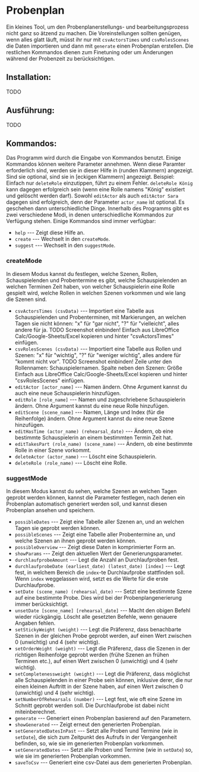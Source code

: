 # Probenplan
Ein kleines Tool, um den Probenplanerstellungs- und bearbeitungsprozess nicht ganz so ätzend zu machen. Die Voreinstellungen sollten genügen, wenn alles glatt läuft, müsst ihr nur mit `csvActorsTimes` und `csvRolesScenes` die Daten importieren und dann mit `generate` einen Probenplan erstellen. Die restlichen Kommandos dienen zum Finetuning oder um Änderungen während der Probenzeit zu berücksichtigen.

## Installation:
TODO

## Ausführung:
TODO

## Kommandos:
Das Programm wird durch die Eingabe von Kommandos benutzt. Einige Kommandos können weitere Parameter annehmen. Wenn diese Paramter erforderlich sind, werden sie in dieser Hilfe in (runden Klammern) angezeigt. Sind sie optional, sind sie in [eckigen Klammern] angezeigt. 
Beispiel: Einfach nur `deleteRole` einzutippen, führt zu einem Fehler. `deleteRole König` kann dagegen erfolgreich sein (wenn eine Rolle namens "König" existiert und gelöscht werden darf). Sowohl `editActor` als auch `editActor Sara` dagegen sind erfolgreich, denn der Parameter `actor_name` ist optional. Es geschehen dann unterschiedliche Dinge. 
Innerhalb des Programms gibt es zwei verschiedene Modi, in denen unterschiedliche Kommandos zur Verfügung stehen. Einige Kommandos sind immer verfügbar:

- `help` --- Zeigt diese Hilfe an.
- `create` --- Wechselt in den `createMode`.
- `suggest` --- Wechselt in den `suggestMode`.

### createMode
In diesem Modus kannst du festlegen, welche Szenen, Rollen, Schauspielenden und Probentermine es gibt, welche Schauspielenden an welchen Terminen Zeit haben, von welcher Schauspielerin eine Rolle gespielt wird, welche Rollen in welchen Szenen vorkommen und wie lang die Szenen sind.

- `csvActorsTimes (csvData)` --- Importiert eine Tabelle aus Schauspielenden und Probenterminen, mit Markierungen, an welchen Tagen sie nicht können: "x" für "gar nicht", "?" für "vielleicht", alles andere für ja.
TODO Screenshot einbinden!
Einfach aus LibreOffice Calc/Google-Sheets/Excel kopieren und hinter "csvActorsTimes" einfügen.
- `csvRolesScenes (csvData)` --- Importiert eine Tabelle aus Rollen und Szenen: "x" für "wichtig", "?" für "weniger wichtig", alles andere für "kommt nicht vor".
TODO Screenshot einbinden! Zeile unter den Rollennamen: Schauspielernamen. Spalte neben den Szenen: Größe
Einfach aus LibreOffice Calc/Google-Sheets/Excel kopieren und hinter "csvRolesScenes" einfügen.
- `editActor [actor_name]` --- Namen ändern. Ohne Argument kannst du auch eine neue Schauspielerin hinzufügen.
- `editRole [role_name]` --- Namen und zugeschriebene Schauspielerin ändern. Ohne Argument kannst du eine neue Rolle hinzufügen.
- `editScene [scene_name]` --- Namen, Länge und Index (für die Reihenfolge) ändern. Ohne Argument kannst du eine neue Szene hinzufügen.
- `editHasTime (actor_name) (rehearsal_date)` --- Ändern, ob eine bestimmte Schauspielerin an einem bestimmten Termin Zeit hat.
- `editTakesPart (role_name) (scene_name)` --- Ändern, ob eine bestimmte Rolle in einer Szene vorkommt.
- `deleteActor (actor_name)` --- Löscht eine Schauspielerin.
- `deleteRole (role_name)` --- Löscht eine Rolle.

### suggestMode
In diesem Modus kannst du sehen, welche Szenen an welchen Tagen geprobt werden können, kannst die Parameter festlegen, nach denen ein Probenplan automatisch generiert werden soll, und kannst diesen Probenplan ansehen und speichern.

- `possibleDates` --- Zeigt eine Tabelle aller Szenen an, und an welchen Tagen sie geprobt werden können.
- `possibleScenes` --- Zeigt eine Tabelle aller Probentermine an, und welche Szenen an ihnen geprobt werden können.
- `possibleOverview` --- Zeigt diese Daten in komprimierter Form an.
- `showParams` --- Zeigt den aktuellen Wert der Generierungsparameter.
- `durchlaufprobeAmount` --- Legt die Anzahl an Durchlaufproben fest.
- `durchlaufprobeDate (earliest_date) (latest_date) [index]` --- Legt fest, in welchem Bereich die `index`-te Durchlaufprobe stattfinden soll. Wenn `index` weggelassen wird, setzt es die Werte für die erste Durchlaufprobe.
- `setDate (scene_name) (rehearsal_date)` --- Setzt eine bestimmte Szene auf eine bestimmte Probe. Dies wird bei der Probenplangenerierung immer berücksichtigt.
- `unsetDate [scene_name] [rehearsal_date]` --- Macht den obigen Befehl wieder rückgängig. Löscht alle gesetzten Befehle, wenn genauere Angaben fehlen.
- `setStickyWeight (weight)` --- Legt die Präferenz, dass benachbarte Szenen in der gleichen Probe geprobt werden, auf einen Wert zwischen 0 (unwichtig) und 4 (sehr wichtig).
- `setOrderWeight (weight)` --- Legt die Präferenz, dass die Szenen in der richtigen Reihenfolge geprobt werden (frühe Szenen an frühen Terminen etc.), auf einen Wert zwischen 0 (unwichtig) und 4 (sehr wichtig).
- `setCompletenessweight (weight)` --- Legt die Präferenz, dass möglichst alle Schauspielenden in einer Probe sein können, inklusive derer, die nur einen kleinen Auftritt in der Szene haben, auf einen Wert zwischen 0 (unwichtig) und 4 (sehr wichtig).
- `setNumberOfRehearsals (number)` --- Legt fest, wie oft eine Szene im Schnitt geprobt werden soll. Die Durchlaufprobe ist dabei nicht miteinberechnet.
- `generate` --- Generiert einen Probenplan basierend auf den Parametern.
- `showGenerated` --- Zeigt erneut den generierten Probenplan.
- `setGeneratedDatesInPast` --- Setzt alle Proben und Termine (wie in `setDate`), die sich zum Zeitpunkt des Aufrufs in der Vergangenheit befinden, so, wie sie im generierten Probenplan vorkommen.
- `setGeneratedDates` --- Setzt alle Proben und Termine (wie in `setDate`) so, wie sie im generierten Probenplan vorkommen.
- `saveToCsv` --- Generiert eine csv-Datei aus dem generierten Probenplan.